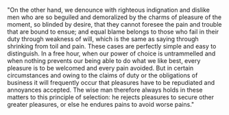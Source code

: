 "On the other hand, we denounce with righteous indignation and dislike
men who are so beguiled and demoralized by the charms of pleasure of 
the moment, so blinded by desire, that they cannot foresee the pain and
trouble that are bound to ensue; and equal blame belongs to those who 
fail in their duty through weakness of will, which is the same as 
saying through shrinking from toil and pain. These cases are perfectly 
simple and easy to distinguish. In a free hour, when our power of 
choice is untrammelled and when nothing prevents our being able to do 
what we like best, every pleasure is to be welcomed and every pain 
avoided. But in certain circumstances and owing to the claims of duty 
or the obligations of business it will frequently occur that pleasures 
have to be repudiated and annoyances accepted. The wise man therefore 
always holds in these matters to this principle of selection: he 
rejects pleasures to secure other greater pleasures, or else he endures 
pains to avoid worse pains."